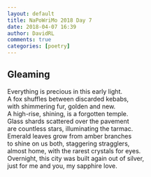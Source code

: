 ```yaml
---  
layout: default  
title: NaPoWriMo 2018 Day 7  
date: 2018-04-07 16:39  
author: DavidRL  
comments: true  
categories: [poetry]
---  
```

## Gleaming  

Everything is precious in this early light.  
A fox shuffles between discarded kebabs,  
with shimmering fur, golden and new.  
A high-rise, shining, is a forgotten temple.  
Glass shards scattered over the pavement  
are countless stars, illuminating the tarmac.  
Emerald leaves grow from amber branches  
to shine on us both, staggering stragglers,  
almost home, with the rarest crystals for eyes.  
Overnight, this city was built again out of silver,  
just for me and you, my sapphire love.  
